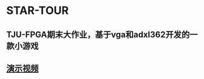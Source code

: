 # STAR-TOUR
## TJU-FPGA期末大作业，基于vga和adxl362开发的一款小游戏
## [演示视频](https://www.bilibili.com/video/BV1Um4y1Z7LK?spm_id_from=333.999.0.0)
